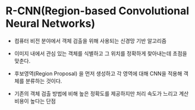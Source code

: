 # R-CNN(Region-based Convolutional Neural Networks)

- 컴퓨터 비전 분야에서 객체 검출을 위해 사용되는 신경망 기반 알고리즘
- 이미지 내에서 관심 있는 객체를 식별하고 그 위치를 정확하게 찾아내는데 초점을 맞춘다.

- 후보영역(Region Proposal) 을 먼저 생성하고 각 영역에 대해 CNN을 적용해 객체를 분류하는 것이다.

- 기존의 객체 검출 방법에 비해 높은 정확도를 제공하지만 처리 속도가 느리고 계산 비용이 높다는 단점
